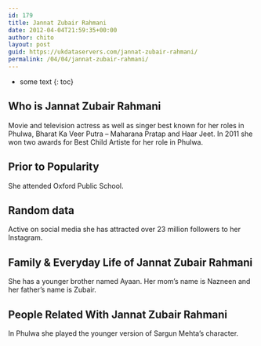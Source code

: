 ```yaml
---
id: 179
title: Jannat Zubair Rahmani
date: 2012-04-04T21:59:35+00:00
author: chito
layout: post
guid: https://ukdataservers.com/jannat-zubair-rahmani/
permalink: /04/04/jannat-zubair-rahmani/
---
```


* some text
{: toc}


## Who is  Jannat Zubair Rahmani
                  
                  
                  
Movie and television actress as well as singer best known for her roles in Phulwa, Bharat Ka Veer Putra &#8211; Maharana Pratap and Haar Jeet. In 2011 she won two awards for Best Child Artiste for her role in Phulwa.
                  
                
                
                
## Prior to Popularity 
                  
                  
                  
She attended Oxford Public School.
                  
                
                
                
## Random data 
                  
                  
                  
Active on social media she has attracted over 23 million followers to her Instagram.
                  
                
                
                
## Family & Everyday Life of Jannat Zubair Rahmani
                  
                  
                  
She has a younger brother named Ayaan. Her mom&#8217;s name is Nazneen and her father&#8217;s name is Zubair.
                  
                
                
                
## People Related With  Jannat Zubair Rahmani
                  
                  
                  
In Phulwa she played the younger version of Sargun Mehta&#8217;s character.
                  
                
              
            
          
          
          
    
    
  

